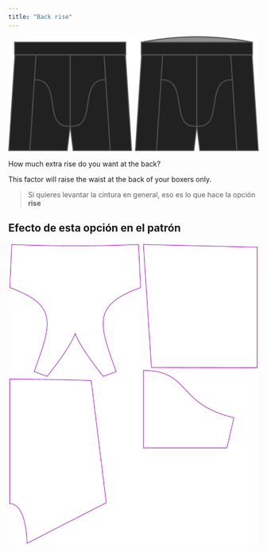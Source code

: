 ```yaml
---
title: "Back rise"
---
```


![The back rise option on Bruce](./backrise.svg)

How much extra rise do you want at the back?

This factor will raise the waist at the back of your boxers only.

> Si quieres levantar la cintura en general, eso es lo que hace la opción **rise**

## Efecto de esta opción en el patrón

![This image shows the effect of this option by superimposing several variants that have a different value for this option](bruce_backrise_sample.svg "Effect of this option on the pattern")

